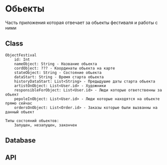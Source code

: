 # Обьекты
Часть приложения которая отвечает за обьекты фестиваля и работы с ними

## Class
	
	ObjectFestival
		id: Int
		nameObject: String - Название обьекта
		cordObject: ??? - Координаты обьекта на карте
		stateObject: String - Состояние обьекта
		dataStart: String - Время старта обьекта
		historyDataStart: List<String> - Предыдушие даты старта обьекта
		artistOnObject: List<User.id> - Художники
		responsibleForObject: List<User.id> - Люди которые ответственны за обьект
		pepoleInObject: List<User.id> - Люди которые находятся на обьекте прямо сейчас
		ordersOnObject: List<Order.id> - Заказы которые были вызванны на данный обьект

	Типы состояний обьектов:
		Запущен, незапущен, закончен

## Database

## API
